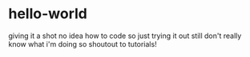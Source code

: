 # hello-world
giving it a shot
no idea how to code so just trying it out
still don't really know what i'm doing
so shoutout to tutorials!
